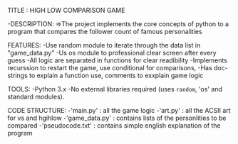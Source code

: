 TITLE : HIGH LOW COMPARISON GAME

-DESCRIPTION:
=>The project implements the core concepts of python to a program that compares the follower count of famous personalities

FEATURES:
-Use random module to iterate through the data list in "game_data.py"
-Us os module to professional clear screen after every guess
-All logic are separated in functions for clear readibility
-Implements recurssion to restart the game, use conditional for comparisons,
-Has doc-strings to explain a function  use, comments to exxplain game logic

TOOLS:
-Python 3.x
-No external libraries required (uses `random`, 'os' and standard modules).

CODE STRUCTURE:
-'main.py' : all the game logic
-'art.py' : all the ACSII art for vs and hgihlow
-'game_data.py' : contains lists of the personlities to be compared
-'pseudocode.txt' : contains simple english explanation of the program
